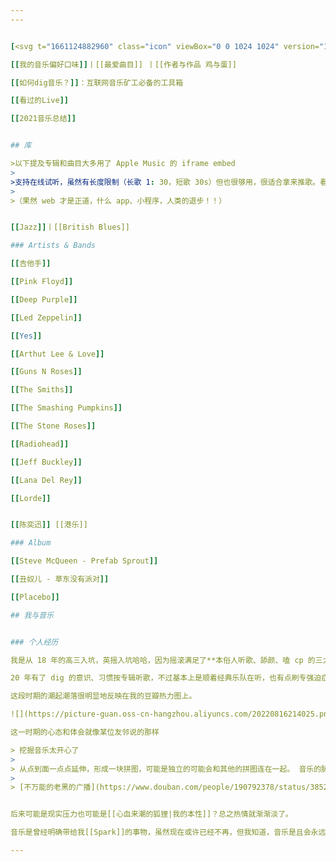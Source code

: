 ```yaml
---
---


[<svg t="1661124882960" class="icon" viewBox="0 0 1024 1024" version="1.1" xmlns="http://www.w3.org/2000/svg" p-id="6359" width="20" height="20"><path d="M354.488287 420.113055l315.023421 0 0 105.01599-315.023421 0 0-105.01599Z" p-id="6360" fill="#2D963D"></path><path d="M380.738193 603.886945 459.496094 735.152841 564.495719 735.152841 643.261802 603.886945Z" p-id="6361" fill="#2D963D"></path><path d="M967.662528 56.329287C930.12058 18.779157 884.895134 0 832.010737 0L192.005623 0c-52.884396 0-98.109842 18.779157-135.668156 56.329287C18.787337 93.887601 0.00818 139.113047 0.00818 191.997443l0 639.996932c0 52.884396 18.779157 98.109842 56.329287 135.668156 37.558313 37.558313 82.783759 56.33747 135.668156 56.33747l639.996932 0c52.884396 0 98.109842-18.779157 135.65179-56.33747 37.558313-37.558313 56.33747-82.783759 56.33747-135.668156L1023.991815 191.997443C1023.991815 139.113047 1005.212658 93.879418 967.662528 56.329287zM827.035693 813.910742l-630.063208 0 0-78.757901 183.765708 0-65.690226-109.483711 16.414374-21.782185-55.740137 0L275.722204 341.355154l472.539223 0 0 262.531792-62.286249 0 22.919572 22.674093-65.632948 108.591803 183.773891 0L827.035693 813.910742zM827.035693 288.855341l-630.063208 0 0-78.757901 630.063208 0L827.035693 288.855341z" p-id="6362" fill="#2D963D"></path></svg>豆瓣](https://music.douban.com/people/Gnblink/)丨[<svg t="1661123902293" class="icon" viewBox="0 0 1024 1024" version="1.1" xmlns="http://www.w3.org/2000/svg" p-id="1762" width="20" height="20"><path d="M960 1024H64a64 64 0 0 1-64-64V64A64 64 0 0 1 64 0h896a64 64 0 0 1 64 64v896a64 64 0 0 1-64 64z" fill="#D20300" p-id="1763"></path><path d="M471.723 660.181l-25.024-68.032s-40.662 45.355-101.654 45.355c-53.973 0-92.266-46.933-92.266-121.984 0-96.192 48.469-130.581 96.192-130.581 68.8 0 90.688 44.565 109.461 101.653l25.024 78.187c25.024 75.861 71.936 136.853 207.232 136.853 96.96 0 162.645-29.717 162.645-107.904 0-63.36-35.968-96.213-103.232-111.83l-50.048-10.943c-34.389-7.83-44.565-21.91-44.565-45.355 0-26.603 21.12-42.24 55.53-42.24 37.547 0 57.857 14.08 60.993 47.701l78.186-9.386c-6.25-70.379-54.72-99.307-134.485-99.307-70.4 0-139.2 26.603-139.2 111.83 0 53.162 25.813 86.805 90.71 102.442l53.183 12.501c39.894 9.387 53.163 25.814 53.163 48.491 0 28.928-28.16 40.661-81.323 40.661-78.976 0-111.829-41.45-130.581-98.538l-25.813-78.187c-32.854-101.653-85.227-139.2-189.227-139.2-114.965 0-175.957 72.747-175.957 196.267 0 118.869 61.013 182.997 170.474 182.997 88.363 0 130.582-41.45 130.582-41.45z" fill="#FFFFFF" p-id="1764"></path></svg> lastfm](<[Gnpink’s Music Profile | Last.fm](https://www.last.fm/user/Gnpink)>) 丨 [<img src='https://picture-guan.oss-cn-hangzhou.aliyuncs.com/rateyourmusic.png' class="bookCover" width="20px"/>RYM](https://rateyourmusic.com/~Gnblink)

[[我的音乐偏好口味]]丨[[最爱曲目]] 丨[[作者与作品 鸡与蛋]]

[[如何dig音乐？]]：互联网音乐矿工必备的工具箱

[[看过的Live]]

[[2021音乐总结]]


## 库

>以下提及专辑和曲目大多用了 Apple Music 的 iframe embed
>
>支持在线试听，虽然有长度限制（长歌 1: 30，短歌 30s）但也很够用，很适合拿来推歌。看到安利文字，点开就能听，试吃一下，感兴趣自己再去搜着听嘛。
>
>（果然 web 才是正道，什么 app、小程序，人类的退步！！）


[[Jazz]]丨[[British Blues]]

### Artists & Bands

[[吉他手]]

[[Pink Floyd]]

[[Deep Purple]]

[[Led Zeppelin]]

[[Yes]]

[[Arthut Lee & Love]]

[[Guns N Roses]]

[[The Smiths]]

[[The Smashing Pumpkins]]

[[The Stone Roses]]

[[Radiohead]]

[[Jeff Buckley]]

[[Lana Del Rey]]

[[Lorde]]


[[陈奕迅]] [[港乐]]

### Album

[[Steve McQueen - Prefab Sprout]]

[[丑奴儿 - 草东没有派对]]

[[Placebo]]

## 我与音乐


### 个人经历

我是从 18 年的高三入坑，英摇入坑哈哈，因为摇滚满足了**本俗人听歌、舔颜、嗑 cp 的三大需求** XD

20 年有了 dig 的意识、习惯按专辑听歌，不过基本上是顺着经典乐队在听，也有点刷专强迫症，这一时期的主要兴趣就是在 60s70s 打转，迷幻、前摇、布鲁斯摇滚、硬摇 etc 

这段时期的潮起潮落很明显地反映在我的豆瓣热力图上。

![](https://picture-guan.oss-cn-hangzhou.aliyuncs.com/20220816214025.png)

这一时期的心态和体会就像某位友邻说的那样

> 挖掘音乐太开心了 
> 
> 从点到面一点点延伸，形成一块拼图，可能是独立的可能会和其他的拼图连在一起。 音乐的脉络就越来越清晰，经常会恍然大悟原来他和他合作过他和他有交集。 音乐不仅是联结听众，联结所有人。
> 
> [不万能的老黑的广播](https://www.douban.com/people/190792378/status/3852594346/?_i=5609262263564d8&dt_dapp=1)


后来可能是现实压力也可能是[[心血来潮的狐狸|我的本性]]？总之热情就渐渐淡了。

音乐是曾经明确带给我[[Spark]]的事物，虽然现在或许已经不再，但我知道，音乐是且会永远是我生活的一部分。

---
```







